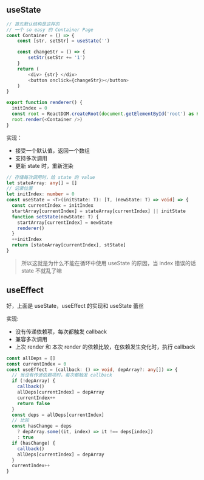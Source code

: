## useState

```ts
// 首先默认结构是这样的
// 一个 so easy 的 Container Page
const Container = () => {
    const [str, setStr] = useState('')

    const changeStr = () => {
        setStr(setStr += '1')
    }
    return (
        <div> {str} </div>
        <button onclick={changeStr}></button>
    )
}

export function renderer() {
  initIndex = 0
  const root = ReactDOM.createRoot(document.getElementById('root') as HTMLElement)
  root.render(<Container />)
}
```

实现：

- 接受一个默认值，返回一个数组
- 支持多次调用
- 更新 state 时，重新渲染

```ts
// 存储每次调用时，给 state 的 value
let stateArray: any[] = []
// 记录位置
let initIndex: number = 0
const useState = <T>(initState: T): [T, (newState: T) => void] => {
  const currentIndex = initIndex
  startArray[currentIndex] = stateArray[currentIndex] || initState
  function setState(newState: T) {
    startArray[currentIndex] = newState
    renderer()
  }
  ++initIndex
  return [stateArray[currentIndex], stState]
}
```

> 所以这就是为什么不能在循环中使用 useState 的原因，当 index 错误的话 state 不就乱了嘛

## useEffect

好，上面是 useState，useEffect 的实现和 useState 蕾丝

实现:

- 没有传递依赖项，每次都触发 callback
- 兼容多次调用
- 上次 render 和 本次 render 的依赖比较，在依赖发生变化时，执行 callback

```ts
const allDeps = []
const currentIndex = 0
const useEffect = (callback: () => void, depArray?: any[]) => {
  // 当没有传递依赖项时，每次都触发 callback
  if (!depArray) {
    callback()
    allDeps[currentIndex] = depArray
    currentIndex++
    return false
  }
  const deps = allDeps[currentIndex]
  // 比较
  const hasChange = deps
    ? depArray.some((it, index) => it !== deps[index])
    : true
  if (hasChange) {
    callback()
    allDeps[currentIndex] = depArray
  }
  currentIndex++
}
```
